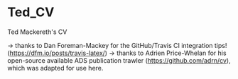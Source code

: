 # Ted_CV
Ted Mackereth's CV

 -> thanks to Dan Foreman-Mackey for the GitHub/Travis CI integration tips! (https://dfm.io/posts/travis-latex/)
 -> thanks to Adrien Price-Whelan for his open-source available ADS publication trawler (https://github.com/adrn/cv), which was adapted for use here.
